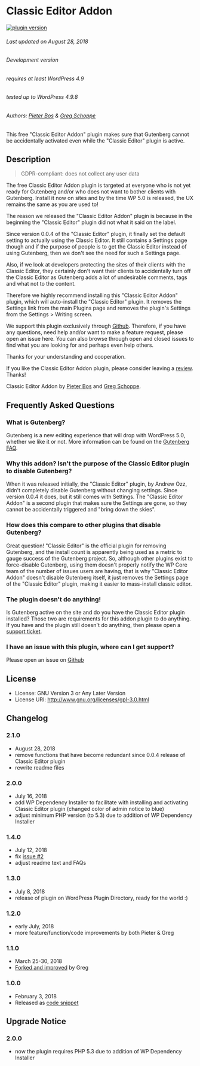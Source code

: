 # Classic Editor Addon

[![plugin version](https://img.shields.io/wordpress/plugin/v/classic-editor-addon.svg)](https://wordpress.org/plugins/classic-editor-addon)

###### Last updated on August 28, 2018
###### Development version
###### requires at least WordPress 4.9
###### tested up to WordPress 4.9.8
###### Authors: [Pieter Bos](https://github.com/senlin) &amp; [Greg Schoppe](https://github.com/gschoppe)

This free "Classic Editor Addon" plugin makes sure that Gutenberg cannot be accidentally activated even while the "Classic Editor" plugin is active.

## Description

> GDPR-compliant: does not collect any user data

The free Classic Editor Addon plugin is targeted at everyone who is not yet ready for Gutenberg and/or who does not want to bother clients with Gutenberg. Install it now on sites and by the time WP 5.0 is released, the UX remains the same as you are used to!

The reason we released the "Classic Editor Addon" plugin is because in the beginning the "Classic Editor" plugin did not what it said on the label.

Since version 0.0.4 of the "Classic Editor" plugin, it finally set the default setting to actually using the Classic Editor. It still contains a Settings page though and if the purpose of people is to get the Classic Editor instead of using Gutenberg, then we don't see the need for such a Settings page.

Also, if we look at developers protecting the sites of their clients with the Classic Editor, they certainly don't want their clients to accidentally turn off the Classic Editor as Gutenberg adds a lot of undesirable comments, tags and what not to the content.

Therefore we highly recommend installing this "Classic Editor Addon" plugin, which will auto-install the "Classic Editor" plugin. It  removes the Settings link from the main Plugins page and removes the plugin's Settings from the Settings > Writing screen.

We support this plugin exclusively through [Github](https://github.com/senlin/classic-editor-addon/issues). Therefore, if you have any questions, need help and/or want to make a feature request, please open an issue here. You can also browse through open and closed issues to find what you are looking for and perhaps even help others.

Thanks for your understanding and cooperation.

If you like the Classic Editor Addon plugin, please consider leaving a [review](https://wordpress.org/support/view/plugin-reviews/classic-editor-addon?rate=5#postform). Thanks!

Classic Editor Addon by [Pieter Bos](https://so-wp.com/plugin/classic-editor-addon) and [Greg Schoppe](https://gschoppe.com).

## Frequently Asked Questions

### What is Gutenberg?

Gutenberg is a new editing experience that will drop with WordPress 5.0, whether we like it or not. More information can be found on the [Gutenberg FAQ](https://wordpress.org/gutenberg/handbook/reference/faq/).

### Why this addon? Isn't the purpose of the Classic Editor plugin to disable Gutenberg?

When it was released initially, the "Classic Editor" plugin, by Andrew Ozz, didn't completely disable Gutenberg without changing settings. Since version 0.0.4 it does, but it still comes with Settings. The "Classic Editor Addon" is a second plugin that makes sure the Settings are gone, so they cannot be accidentally triggered and "bring down the skies".

### How does this compare to other plugins that disable Gutenberg?

Great question! "Classic Editor" is the official plugin for removing Gutenberg, and the install count is apparently being used as a metric to gauge success of the Gutenberg project. So, although other plugins exist to force-disable Gutenberg, using them doesn't properly notify the WP Core team of the number of issues users are having, that is why "Classic Editor Addon" doesn't disable Gutenberg itself, it just removes the Settings page of the "Classic Editor" plugin, making it easier to mass-install classic editor.

### The plugin doesn't do anything!

Is Gutenberg active on the site and do you have the Classic Editor plugin installed? Those two are requirements for this addon plugin to do anything. If you have and the plugin still doesn't do anything, then please open a [support ticket](https://github.com/senlin/classic-editor-addon/issues).

### I have an issue with this plugin, where can I get support?

Please open an issue on [Github](https://github.com/senlin/classic-editor-addon/issues)

## License

* License: GNU Version 3 or Any Later Version
* License URI: http://www.gnu.org/licenses/gpl-3.0.html

## Changelog

### 2.1.0

* August 28, 2018
* remove functions that have become redundant since 0.0.4 release of Classic Editor plugin
* rewrite readme files

### 2.0.0

* July 16, 2018
* add WP Dependency Installer to facilitate with installing and activating Classic Editor plugin (changed color of admin notice to blue)
* adjust minimum PHP version (to 5.3) due to addition of WP Dependency Installer

### 1.4.0

* July 12, 2018
* fix [issue #2](https://github.com/senlin/classic-editor-addon/issues/2)
* adjust readme text and FAQs

### 1.3.0

* July 8, 2018
* release of plugin on WordPress Plugin Directory, ready for the world :)

### 1.2.0

* early July, 2018
* more feature/function/code improvements by both Pieter &amp; Greg

### 1.1.0

* March 25-30, 2018
* [Forked and improved](https://gist.github.com/gschoppe/ce88a7821764ef11803a5c64350078b6/570ed7cdad511d896dbd510e281aed796b3672e2) by Greg

### 1.0.0

* February 3, 2018
* Released as [code snippet](https://gist.github.com/senlin/691c5f06459857f57247dc92f7ec1406/6f4091caf458fbec70b33df5d136d66e8e3b6b29)

## Upgrade Notice

### 2.0.0

* now the plugin requires PHP 5.3 due to addition of WP Dependency Installer
